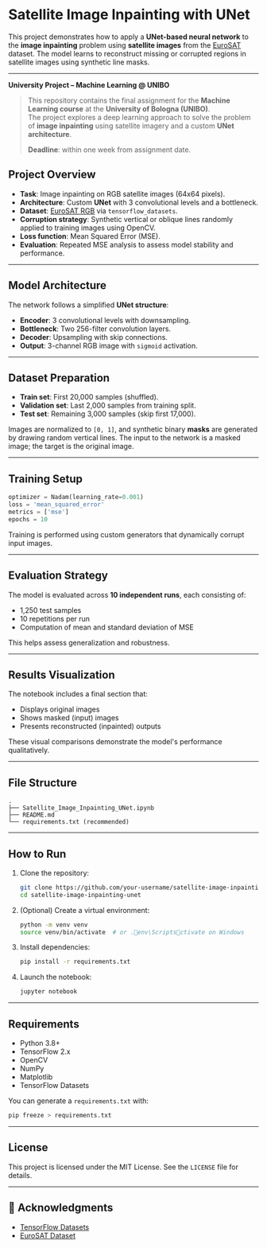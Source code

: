 # Satellite Image Inpainting with UNet

This project demonstrates how to apply a **UNet-based neural network** to the **image inpainting** problem using **satellite images** from the [EuroSAT](https://www.tensorflow.org/datasets/catalog/eurosat) dataset. The model learns to reconstruct missing or corrupted regions in satellite images using synthetic line masks.

---
  **University Project – Machine Learning @ UNIBO**  
> This repository contains the final assignment for the **Machine Learning course** at the **University of Bologna (UNIBO)**.  
> The project explores a deep learning approach to solve the problem of **image inpainting** using satellite imagery and a custom **UNet architecture**.  
>  
>  **Deadline**: within one week from assignment date.

## Project Overview

- **Task**: Image inpainting on RGB satellite images (64x64 pixels).
- **Architecture**: Custom **UNet** with 3 convolutional levels and a bottleneck.
- **Dataset**: [EuroSAT RGB](https://www.tensorflow.org/datasets/catalog/eurosat) via `tensorflow_datasets`.
- **Corruption strategy**: Synthetic vertical or oblique lines randomly applied to training images using OpenCV.
- **Loss function**: Mean Squared Error (MSE).
- **Evaluation**: Repeated MSE analysis to assess model stability and performance.

---

## Model Architecture

The network follows a simplified **UNet structure**:
- **Encoder**: 3 convolutional levels with downsampling.
- **Bottleneck**: Two 256-filter convolution layers.
- **Decoder**: Upsampling with skip connections.
- **Output**: 3-channel RGB image with `sigmoid` activation.

---

## Dataset Preparation

- **Train set**: First 20,000 samples (shuffled).
- **Validation set**: Last 2,000 samples from training split.
- **Test set**: Remaining 3,000 samples (skip first 17,000).

Images are normalized to `[0, 1]`, and synthetic binary **masks** are generated by drawing random vertical lines. The input to the network is a masked image; the target is the original image.

---

## Training Setup

```python
optimizer = Nadam(learning_rate=0.001)
loss = 'mean_squared_error'
metrics = ['mse']
epochs = 10
```

Training is performed using custom generators that dynamically corrupt input images.

---

## Evaluation Strategy

The model is evaluated across **10 independent runs**, each consisting of:
- 1,250 test samples
- 10 repetitions per run
- Computation of mean and standard deviation of MSE

This helps assess generalization and robustness.

---

## Results Visualization

The notebook includes a final section that:
- Displays original images
- Shows masked (input) images
- Presents reconstructed (inpainted) outputs

These visual comparisons demonstrate the model's performance qualitatively.

---

## File Structure

```
.
├── Satellite_Image_Inpainting_UNet.ipynb
├── README.md
└── requirements.txt (recommended)
```

---

## How to Run

1. Clone the repository:
   ```bash
   git clone https://github.com/your-username/satellite-image-inpainting-unet.git
   cd satellite-image-inpainting-unet
   ```

2. (Optional) Create a virtual environment:
   ```bash
   python -m venv venv
   source venv/bin/activate  # or .env\Scriptsctivate on Windows
   ```

3. Install dependencies:
   ```bash
   pip install -r requirements.txt
   ```

4. Launch the notebook:
   ```bash
   jupyter notebook
   ```

---

## Requirements

- Python 3.8+
- TensorFlow 2.x
- OpenCV
- NumPy
- Matplotlib
- TensorFlow Datasets

You can generate a `requirements.txt` with:

```bash
pip freeze > requirements.txt
```

---

## License

This project is licensed under the MIT License. See the `LICENSE` file for details.

---

## 🙌 Acknowledgments

- [TensorFlow Datasets](https://www.tensorflow.org/datasets)
- [EuroSAT Dataset](https://github.com/phelber/eurosat)
